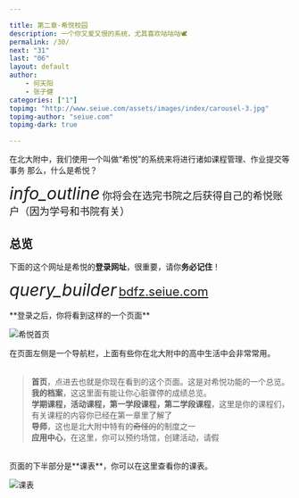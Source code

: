 ```yaml
---

title: 第二章·希悦校园
description: 一个你又爱又恨的系统，尤其喜欢咕咕咕🕊
permalink: /30/
next: "31"
last: "06"
layout: default
author:
    - 何天阳
    - 张子健
categories: ["1"]
topimg: "http://www.seiue.com/assets/images/index/carousel-3.jpg"
topimg-author: "seiue.com"
topimg-dark: true

---
```

<script>
  function IsPC() {
    const userAgentInfo = navigator.userAgent;
    const Agents = ["Android", "iPhone",
          "SymbianOS", "Windows Phone",
          "iPad", "iPod"
        ];
    let flag = true;
    for (let v = 0; v < Agents.length; v++) {
      if (userAgentInfo.indexOf(Agents[v]) > 0) {
        flag = false;
        break;
      }
    }
    return flag;
  }
  document.addEventListener('DOMContentLoaded', function () {
    const elems = document.querySelectorAll('img');
    const instances = M.Materialbox.init(elems);
    if (!IsPC()) {
      document.querySelector('#mobile-hint').removeAttribute('hidden');
    }
  });
</script>

在北大附中，我们使用一个叫做“希悦”的系统来将进行诸如课程管理、作业提交等事务 那么，什么是希悦？

<div class="card-panel flex-center accent-text">
  <i style="font-size: 30px;" class="material-icons">info_outline</i>
  <span style="font-size: 18px;">你将会在选完书院之后获得自己的希悦账户（因为学号和书院有关）</span>
</div>

## **总览**

下面的这个网址是希悦的**登录网址**，很重要，请你**务必记住**！
<div class="card-panel flex-center accent-text">
  <i style="font-size: 30px;" class="material-icons">query_builder</i>
  <span style="font-size: 22px;">
    <a href="https://bdfz.seiue.com" target="_blank">bdfz.seiue.com</a>
  </span>
</div>
<br />
**登录之后，你将看到这样的一个页面**

![希悦首页](https://z3.ax1x.com/2021/05/19/g5wiJH.png)
<div class="card-panel flex-center accent-text" id="mobile-hint" hidden>
  <i style="font-size: 30px;" class="material-icons">error_outlined</i>
  <span style="font-size: 18px;">
    如果你发现你的设备打开希悦之后不太对劲<br /><br />
    那么看一看你是不是用的<strong>手机端或者窄屏设备</strong>。<br /><br />
    希悦对这样的设备暂时还没有支持，请使用APP【<a href="/32">点我查看教程</a>】
  </span>
</div>


在页面左侧是一个导航栏，上面有些你在北大附中的高中生活中会非常常用。<br>
<br>
> **首页**，点进去也就是你现在看到的这个页面。这是对希悦功能的一个总览。<br>
> **我的档案**，这这里面有能让你心脏骤停的成绩总览。<br>
> **学期课程，活动课程，第一学段课程，第二学段课程**，这里是你的课程们，有关课程的内容你已经在第一章里了解了 <br>
> **导师**，这也是北大附中特有的~~奇怪的~~的制度之一<br>
> **应用中心**，在这里，你可以预约场馆，创建活动，请假<br>

<br>
页面的下半部分是**课表**，你可以在这里查看你的课表。

![课表](https://z3.ax1x.com/2021/05/19/g5wPFe.png)
<br>
